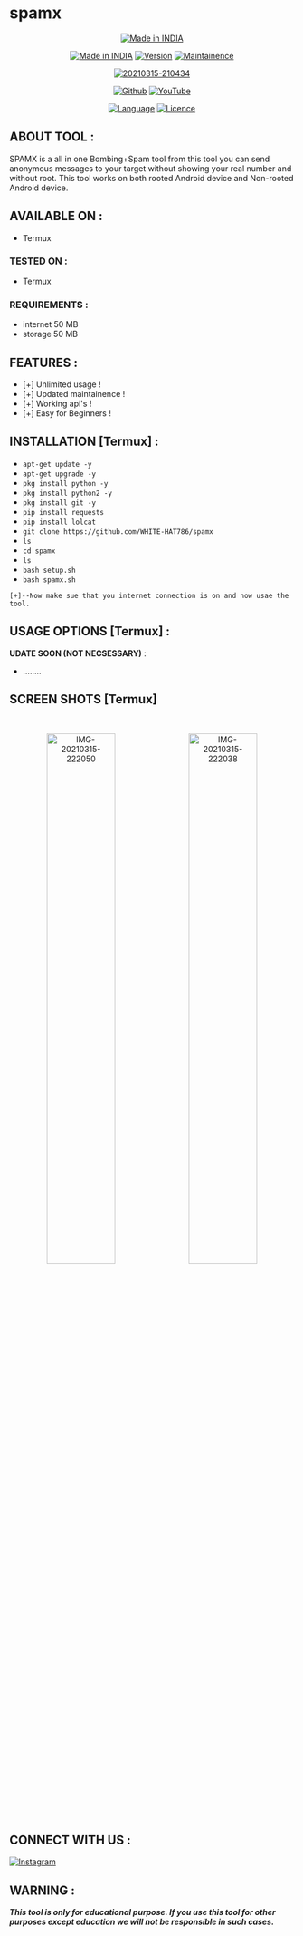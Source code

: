 
# spamx


<p align="center">
<a href="https://github.com/WHITE-HAT786/spamx"><img title="Made in INDIA" src="https://img.shields.io/badge/MADE%20IN-INDIA-SCRIPT?colorA=%23ff8100&colorB=%23017e40&colorC=%23ff0000&style=for-the-badge"></a>

</p>

</p>


<p align="center">
<a href="https://github.com/WHITE-HAT786/spamx"><img title="Made in INDIA" src="https://img.shields.io/badge/Tool-spamx-green.svg"></a>
<a href="https://github.com/WHITE-HAT786/spamx"><img title="Version" src="https://img.shields.io/badge/Version-1.0-green.svg?style=flat-square"></a>
<a href=""><img title="Maintainence" src="https://img.shields.io/badge/Maintained%3F-yes-green.svg"></a>

</p>
<p align="center">
<a href="https://ibb.co/dDQ2R5B"><img src="https://i.ibb.co/QM6N4K9/20210315-210434.png" alt="20210315-210434" border="0"></a>
</p>
<p align="center">
<a href="https://github.com/WHITE-HAT786"><img title="Github" src="https://img.shields.io/badge/WHITE-HAT786-brightgreen?style=for-the-badge&logo=github"></a>
<a href="https://youtu.be/EgYXZJWgCcQ"><img title="YouTube" src="https://img.shields.io/badge/YouTube-WHITE HAT-red?style=for-the-badge&logo=Youtube"></a>
</p>
<p align="center">
<a href="https://github.com/WHITE-HAT786"><img title="Language" src="https://img.shields.io/badge/Made%20with-Bash-1f425f.svg?v=103"></a>
<a href="https://github.com/WHITE-HAT786"><img title="Licence" src="https://img.shields.io/badge/License-MIT-blue.svg"></a>
</p>

## ABOUT TOOL :

SPAMX is a all in one Bombing+Spam tool from this tool you can send anonymous messages to your target without showing your real number and without root. This tool works on both rooted Android device and Non-rooted Android device.

## AVAILABLE ON :

* Termux

### TESTED ON :

* Termux

### REQUIREMENTS :
* internet 50 MB
* storage 50 MB

## FEATURES :
* [+] Unlimited usage !
* [+] Updated maintainence !
* [+] Working api's !
* [+] Easy for Beginners !

## INSTALLATION [Termux] :

* `apt-get update -y`
* `apt-get upgrade -y`
* `pkg install python -y`
* `pkg install python2 -y`
* `pkg install git -y`
* `pip install requests`
* `pip install lolcat`
* `git clone https://github.com/WHITE-HAT786/spamx`
* `ls`
* `cd spamx`
* `ls`
* `bash setup.sh`
* `bash spamx.sh`
```
[+]--Now make sue that you internet connection is on and now usae the tool.
```

## USAGE OPTIONS [Termux] :

__UDATE SOON (NOT NECSESSARY)__ :
- ........

## SCREEN SHOTS [Termux]

<br>
<p align="center">
<a href="https://ibb.co/bgK2w2m"><img img width="49%" src="https://i.ibb.co/Y7LynyQ/IMG-20210315-222050.jpg" alt="IMG-20210315-222050" border="0"></a>
<a href="https://ibb.co/DwDPdFB"><img img width="49%" src="https://i.ibb.co/qmML68H/IMG-20210315-222038.jpg" alt="IMG-20210315-222038" border="0"></a>
</p>


## CONNECT WITH US :
[![Instagram](https://img.shields.io/badge/INSTAGRAM-FOLLOW-red?style=for-the-badge&logo=instagram)](https://instagram.com/white_hat_278?igshid=175v9uifresgr)

## WARNING : 
***This tool is only for educational purpose. If you use this tool for other purposes except education we will not be responsible in such cases.***
